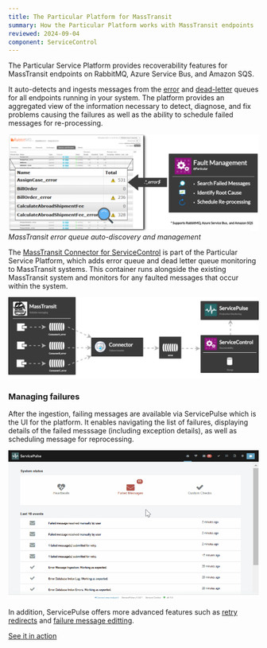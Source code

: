 ```yaml
---
title: The Particular Platform for MassTransit
summary: How the Particular Platform works with MassTransit endpoints
reviewed: 2024-09-04
component: ServiceControl
---
```


The Particular Service Platform provides recoverability features for MassTransit endpoints on RabbitMQ, Azure Service Bus, and Amazon SQS.

It auto-detects and ingests messages from the [error](https://masstransit.io/documentation/concepts/exceptions#error-pipe) and [dead-letter](https://masstransit.io/documentation/concepts/exceptions#dead-letter-pipe) queues for all endpoints running in your system. The platform provides an aggregated view of the information necessary to detect, diagnose, and fix problems causing the failures as well as the ability to schedule failed messages for re-processing.

![MassTransit Fault Management](masstransit-overview.png  "width=715")
*MassTransit error queue auto-discovery and management*

The [MassTransit Connector for ServiceControl](/servicecontrol/masstransit/) is part of the Particular Service Platform, which adds error queue and dead letter queue monitoring to MassTransit systems. This container runs alongside the existing MassTransit system and monitors for any faulted messages that occur within the system.

![Particular Service Platform architecture](architecture-overview-diagram-masstransit.svg)

### Managing failures

After the ingestion, failing messages are available via ServicePulse which is the UI for the platform. It enables navigating the list of failures, displaying details of the failed messsage (including exception details), as well as scheduling message for reprocessing.

![Managing failures with ServicePulse](masstransit-servicepulse.gif)

In addition, ServicePulse offers more advanced features such as [retry redirects](/servicepulse/redirect.md) and [failure message editting](/servicepulse/intro-editing-messages.md).

<div class="text-center inline-download hidden-xs"><a id='masstransit-sample' target="_blank" href='https://github.com/particular/MassTransitShowcaseDemo/' class="btn btn-primary btn-lg"><span class="glyphicon glyphicon-download-alt" aria-hidden="true"></span> See it in action</a>
</div>